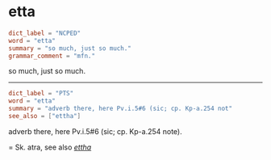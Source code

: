 # etta

``` toml
dict_label = "NCPED"
word = "etta"
summary = "so much, just so much."
grammar_comment = "mfn."
```

so much, just so much.

--------------------

``` toml
dict_label = "PTS"
word = "etta"
summary = "adverb there, here Pv.i.5#6 (sic; cp. Kp-a.254 not"
see_also = ["ettha"]
```

adverb there, here Pv.i.5#6 (sic; cp. Kp\-a.254 note).

= Sk. atra, see also *[ettha](ettha.md)*

